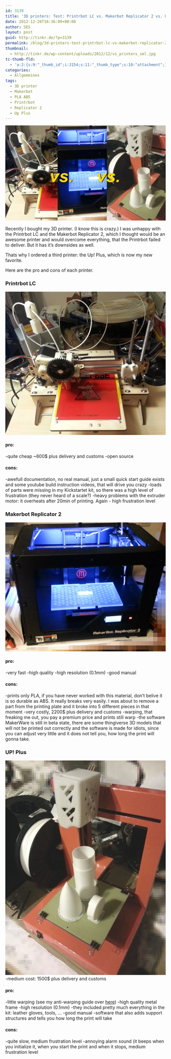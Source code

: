 ```yaml
---
id: 3139
title: '3D printers: Test: Printrbot LC vs. Makerbot Replicator 2 vs. Up! Plus'
date: 2012-12-26T16:36:09+00:00
author: SES
layout: post
guid: http://tinkr.de/?p=3139
permalink: /blog/3d-printers-test-printrbot-lc-vs-makerbot-replicator-2-vs-up/
thumbnail:
  - http://tinkr.de/wp-content/uploads/2012/12/vs_printers_sml.jpg
tc-thumb-fld:
  - 'a:2:{s:9:"_thumb_id";i:3154;s:11:"_thumb_type";s:10:"attachment";}'
categories:
  - Allgemeines
tags:
  - 3D printer
  - Makerbot
  - PLA ABS
  - Printrbot
  - Replicator 2
  - Up Plus
---
```

<img loading="lazy" src="/assets/2012/12/vs_printers.jpg" alt="3D printers"    />

Recently I bought my 3D printer. (I know this is crazy.) I was unhappy with the Printrbot LC and the Makerbot Replicator 2, which I thought would be an awesome printer and would overcome everything, that the Printrbot failed to deliver. But it has it&#8217;s downsides as well.

Thats why I ordered a third printer: the Up! Plus, which is now my new favorite.

Here are the pro and cons of each printer.

### Printrbot LC

<img loading="lazy" src="/assets/2012/08/printrbot.jpg" alt="Printrbot"    />

#### pro:

-quite cheap ~600$ plus delivery and customs
-open source

#### cons:

-awefull documentation, no real manual, just a small quick start guide exists and some youtube build instruction videos, that will drive you crazy
-loads of parts were missing in my Kickstartet kit, so there was a high level of frustration (they never heard of a scale?)
-heavy problems with the extruder motor: it overheats after 20min of printing. Again - high frustration level

### Makerbot Replicator 2

<img loading="lazy" src="/assets/2012/12/makerbot_replicator_2.jpg" alt="Makerbot Replicator 2"    />

#### pro:

-very fast
-high quality
-high resolution (0.1mm)
-good manual

#### cons:

-prints only PLA, if you have never worked with this material, don&#8217;t belive it is so durable as ABS. It really breaks very easily. I was about to remove a part from the printing plate and it broke into 5 different pieces in that moment
-very costly, 2200$ plus delivery and customs
-warping, that freaking me out, you pay a premium price and prints still warp
-the software MakerWare is still in beta state, there are some thingiverse 3D models that will not be printed out correctly and the software is made for idiots, since you can adjust very little and it does not tell you, how long the print will gonna take.

### UP! Plus

<img loading="lazy" src="/assets/2012/12/up_plus.jpg" alt="UP! Plus 3D printer"    />
-medium cost: 1500$ plus delivery and customs

#### pro:

-little warping (see my anti-warping guide over [here](http://tinkr.de/blog/3d-printer-plus-anti-warping-guide/))
-high quality metal frame
-high resolution (0.1mm)
-they included pretty much everything in the kit: leather gloves, tools, &#8230;
-good manual
-software that also adds support structures and tells you how long the print will take

#### cons:

-quite slow, medium frustration level
-annoying alarm sound (it beeps when you initialize it, when you start the print and when it stops, medium frustration level
